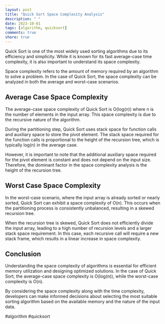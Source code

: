 ```yaml
---
layout: post
title: "Quick Sort Space Complexity Analysis"
description: " "
date: 2023-10-01
tags: [algorithm, quicksort]
comments: true
share: true
---
```


Quick Sort is one of the most widely used sorting algorithms due to its efficiency and simplicity. While it is known for its fast average-case time complexity, it is also important to understand its space complexity. 

Space complexity refers to the amount of memory required by an algorithm to solve a problem. In the case of Quick Sort, the space complexity can be analyzed in both the average and worst-case scenarios.

## Average Case Space Complexity

The average-case space complexity of Quick Sort is O(log(n)) where n is the number of elements in the input array. This space complexity is due to the recursive nature of the algorithm. 

During the partitioning step, Quick Sort uses stack space for function calls and auxiliary space to store the pivot element. The stack space required for the function calls is proportional to the height of the recursion tree, which is typically log(n) in the average case. 

However, it is important to note that the additional auxiliary space required for the pivot element is constant and does not depend on the input size. Therefore, the dominant factor in the space complexity analysis is the height of the recursion tree.

## Worst Case Space Complexity

In the worst-case scenario, where the input array is already sorted or nearly sorted, Quick Sort can exhibit a space complexity of O(n). This occurs when the partitioning process is consistently unbalanced, resulting in a skewed recursion tree.

When the recursion tree is skewed, Quick Sort does not efficiently divide the input array, leading to a high number of recursion levels and a larger stack space requirement. In this case, each recursive call will require a new stack frame, which results in a linear increase in space complexity.

## Conclusion

Understanding the space complexity of algorithms is essential for efficient memory utilization and designing optimized solutions. In the case of Quick Sort, the average-case space complexity is O(log(n)), while the worst-case complexity is O(n).

By considering the space complexity along with the time complexity, developers can make informed decisions about selecting the most suitable sorting algorithm based on the available memory and the nature of the input data.

#algorithm #quicksort
